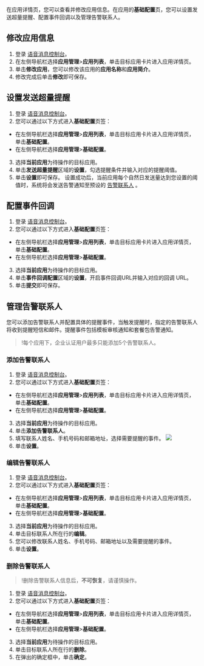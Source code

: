 在应用详情页，您可以查看并修改应用信息。在应用的**基础配置**页，您可以设置发送超量提醒、配置事件回调以及管理告警联系人。

## 修改应用信息

1. 登录 [语音消息控制台](https://console.cloud.tencent.com/vms)。
2. 在左侧导航栏选择**应用管理**>**应用列表**，单击目标应用卡片进入应用详情页。
3. 单击**修改应用**，您可以修改该应用的**应用名称**和**应用简介**。
4. 修改完成后单击**修改**即可保存。 

## 设置发送超量提醒
1. 登录 [语音消息控制台](https://console.cloud.tencent.com/vms)。
2. 您可以通过以下方式进入**基础配置**页签：
 - 在左侧导航栏选择**应用管理**>**应用列表**，单击目标应用卡片进入应用详情页，单击**基础配置**。
 - 在左侧导航栏选择**应用管理**>**基础配置**。
3. 选择**当前应用**为待操作的目标应用。
4. 单击**发送超量提醒**区域的**设置**，勾选提醒条件并输入对应的提醒阈值。
5. 单击**设置**即可保存。
  设置成功后，当前应用每个自然日发送量达到您设置的阈值时，系统将会发送告警通知至预设的 [告警联系人](#Contacts) 。


## 配置事件回调
1. 登录 [语音消息控制台](https://console.cloud.tencent.com/vms)。
2. 您可以通过以下方式进入**基础配置**页签：
 - 在左侧导航栏选择**应用管理**>**应用列表**，单击目标应用卡片进入应用详情页，单击**基础配置**。
 - 在左侧导航栏选择**应用管理**>**基础配置**。
3. 选择**当前应用**为待操作的目标应用。
4. 单击**事件回调配置**区域的**设置**，开启事件回调URL并输入对应的回调 URL。
5. 单击**提交**即可保存。

## 管理告警联系人[](id:Contacts)
您可以添加告警联系人并配置具体的提醒事件，当触发提醒时，指定的告警联系人将收到提醒短信和邮件。提醒事件包括模板审核通知和套餐包告警通知。
>!每个应用下，企业认证用户最多只能添加5个告警联系人。

### 添加告警联系人
1. 登录 [语音消息控制台](https://console.cloud.tencent.com/vms)。
2. 您可以通过以下方式进入**基础配置**页签：
 - 在左侧导航栏选择**应用管理**>**应用列表**，单击目标应用卡片进入应用详情页，单击**基础配置**。
 - 在左侧导航栏选择**应用管理**>**基础配置**。
3. 选择**当前应用**为待操作的目标应用。
4. 单击**添加告警联系人**。
5. 填写联系人姓名、手机号码和邮箱地址，选择需要提醒的事件。
  ![](https://main.qcloudimg.com/raw/9729b89dc0ed432ce9681f2283a8de8f.png)
6. 单击**设置**。


### 编辑告警联系人
1. 登录 [语音消息控制台](https://console.cloud.tencent.com/vms)。
2. 您可以通过以下方式进入**基础配置**页签：
 - 在左侧导航栏选择**应用管理**>**应用列表**，单击目标应用卡片进入应用详情页，单击**基础配置**。
 - 在左侧导航栏选择**应用管理**>**基础配置**。
3. 选择**当前应用**为待操作的目标应用。
3. 单击目标联系人所在行的**编辑**。
4. 您可以修改联系人姓名、手机号码、邮箱地址以及需要提醒的事件。
5. 单击**设置**。

### 删除告警联系人
>!删除告警联系人信息后，**不可恢复**，请谨慎操作。

1. 登录 [语音消息控制台](https://console.cloud.tencent.com/vms)。
2. 您可以通过以下方式进入**基础配置**页签：
 - 在左侧导航栏选择**应用管理**>**应用列表**，单击目标应用卡片进入应用详情页，单击**基础配置**。
 - 在左侧导航栏选择**应用管理**>**基础配置**。
3. 选择**当前应用**为待操作的目标应用。
4. 单击目标联系人所在行的**删除**。
5. 在弹出的确定框中，单击**确定**。
